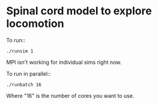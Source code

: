 # Spinal cord model to explore locomotion

To run::

    ./runsim 1

MPI isn't working for individual sims right now.

To run in parallel::

    ./runbatch 16

Where "16" is the number of cores you want to use.
